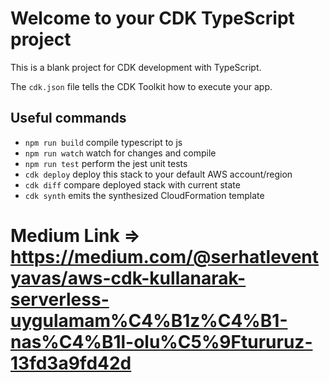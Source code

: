 # Welcome to your CDK TypeScript project

This is a blank project for CDK development with TypeScript.

The `cdk.json` file tells the CDK Toolkit how to execute your app.

## Useful commands

- `npm run build` compile typescript to js
- `npm run watch` watch for changes and compile
- `npm run test` perform the jest unit tests
- `cdk deploy` deploy this stack to your default AWS account/region
- `cdk diff` compare deployed stack with current state
- `cdk synth` emits the synthesized CloudFormation template

# Medium Link => https://medium.com/@serhatleventyavas/aws-cdk-kullanarak-serverless-uygulamam%C4%B1z%C4%B1-nas%C4%B1l-olu%C5%9Ftururuz-13fd3a9fd42d
